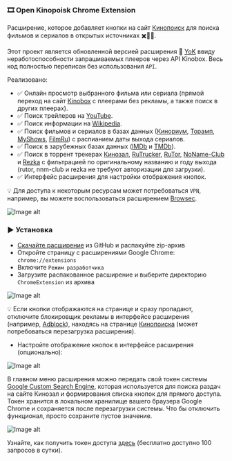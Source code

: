 ### 🎞️ Open Kinopoisk Chrome Extension

Расширение, которое добавляет кнопки на сайт [Кинопоиск](http://kinopoisk.ru) для поиска фильмов и сериалов в открытых источниках ✖️🏴‍☠️.

Этот проект является обновленной версией расширения 🍿 [YoK](https://github.com/mrzlab630/chrome-extension-YoK) ввиду неработоспособности запрашиваемых плееров через API Kinobox. Весь код полностью переписан без использования `API`.

Реализовано:

- ✅ Онлайн просмотр выбранного фильма или сериала (прямой переход на сайт [Kinobox](https://kinomix.web.app) с плеерами без рекламы, а также поиск в других плеерах).
- ✅ Поиск трейлеров на [YouTube](https://youtube.com).
- ✅ Поиск информации на [Wikipedia](https://ru.wikipedia.org).
- ✅ Поиск фильмов и сериалов в базах данных ([Кинориум](https://ru.kinorium.com), [Торамп](https://www.toramp.com), [MyShows](https://myshows.me), [FilmRu](https://www.film.ru)) с распианием даты выхода сериалов.
- ✅ Поиск в зарубежных базах данных ([IMDb](https://imdb.com) и [TMDb](https://themoviedb.org)).
- ✅ Поиск в торрент трекерах [Кинозал](https://kinozal.tv), [RuTrucker](https://rutracker.org), [RuTor](https://rutor.info), [NoName-Club](https://nnmclub.to) и [Rezka](https://rezka.cc) с фильтрацией по оригинальному названию и году выхода (rutor, nnm-club и rezka не требуют авторизации для загрузки).
- ✅ Интерфейс расширения для настройки отображения кнопок.

💡 Для доступа к некоторым ресурсам может потребоваться `VPN`, например, вы можете воспользоваться расширением [Browsec](https://browsec.com).

![Image alt](https://github.com/Lifailon/OpenKinopoisk/blob/rsa/image/kinopoisk-buttons.jpg)

### ▶️ Установка

- [Скачайте расширение](https://github.com/Lifailon/OpenKinopoisk/archive/refs/heads/rsa.zip) из GitHub и распакуйте zip-архив
- Откройте страницу с расширениями Google Chrome: `chrome://extensions`
- Включите `Режим разработчика`
- Загрузите распакованное расширение и выберите директорию `ChromeExtension` из архива

![Image alt](https://github.com/Lifailon/OpenKinopoisk/blob/rsa/image/add-extension.jpg)

💡 Если кнопки отображаются на странице и сразу пропадают, отключите блокировщик рекламы в интерфейсе расширения (например, [Adblock](https://adblockplus.org)), находясь на странице [Кинопоиска](www.kinopoisk.ru) (может потребоваться перезагрузка расширения).

- Настройте отображение кнопок в интерфейсе расширения (опционально):

![Image alt](https://github.com/Lifailon/OpenKinopoisk/blob/rsa/image/popup-settings.jpg)

В главном меню расширения можно передать свой токен системы [Google Custom Search Engine](https://developers.google.com/custom-search/docs/overview?hl=ru), которая используется для поиска раздач на сайте Кинозал и формирования списка кнопок для прямого доступа. Токен хранится в локальном хранилище вашего браузера Google Chrome и сохраняется после перезагрузки системы. Что бы отключить функционал, просто сохраните пустое значение.

![Image alt](https://github.com/Lifailon/OpenKinopoisk/blob/rsa/image/google-cse-api.jpg)

Узнайте, как получить токен доступа [здесь](https://developers.google.com/custom-search/v1/overview?hl=ru) (бесплатно доступно 100 запросов в сутки).
